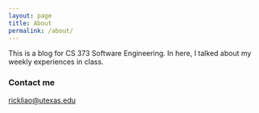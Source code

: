 ```yaml
---
layout: page
title: About
permalink: /about/
---
```


This is a blog for CS 373 Software Engineering. In here, I talked about my weekly experiences in class.

### Contact me

[rickliao@utexas.edu](mailto:rickliao@utexas.edu)